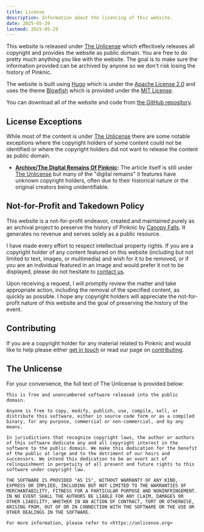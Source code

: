 ```yaml
---
title: License
description: Information about the licencing of this website.
date: 2025-05-29
lastmod: 2025-05-29
---
```


This website is released under [The Unlicense](https://unlicense.org) which effectively releases all copyright and provides the website as public domain. You are free to do pretty much anything you like with the website. The goal is to make sure the information provided can be archived by anyone so we don't risk losing the history of Pinknic.

The website is built using [Hugo](https://gohugo.io/) which is under the [Apache License 2.0](https://www.apache.org/licenses/LICENSE-2.0.html) and uses the theme [Blowfish](https://blowfish.page/) which is provided under the [MIT License](https://mit-license.org/).

You can download all of the website and code from [the GitHub repository](https://github.com/CanopusFalling/pinknic).

## License Exceptions

While most of the content is under [The Unlicense](https://unlicense.org) there are some notable exceptions where the copyright holders of some content could not be identified or where the copyright holders did not want to release the content as public domain.

- **[Archive/The Digital Remains Of Pinknic](/archive/the-digital-remains-of-pinknic/):** The article itself is still under [The Unlicense](https://unlicense.org) but many of the "digital remains" it features have unknown copyright holders, often due to their historical nature or the original creators being unidentifiable.

## Not-for-Profit and Takedown Policy

This website is a not-for-profit endeavor, created and maintained purely as an archival project to preserve the history of Pinknic by [Canopy Falls](https://canopyfalls.com/). It generates no revenue and serves solely as a public resource.

I have made every effort to respect intellectual property rights. If you are a copyright holder of any content featured on this website (including but not limited to text, images, or multimedia) and wish for it to be removed, or if you are an individual featured in an image and would prefer it not to be displayed, please do not hesitate to [contact us](/contact).

Upon receiving a request, I will promptly review the matter and take appropriate action, including the removal of the specified content, as quickly as possible. I hope any copyright holders will appreciate the not-for-profit nature of this website and the goal of preserving the history of the event.

## Contributing

If you are a copyright holder for any material related to Pinknic and would like to help please either [get in touch](/contact) or read our page on [contributing](/contributing).

## The Unlicense

For your convenience, the full text of The Unlicense is provided below:

```
This is free and unencumbered software released into the public domain.

Anyone is free to copy, modify, publish, use, compile, sell, or
distribute this software, either in source code form or as a compiled
binary, for any purpose, commercial or non-commercial, and by any
means.

In jurisdictions that recognize copyright laws, the author or authors
of this software dedicate any and all copyright interest in the
software to the public domain. We make this dedication for the benefit
of the public at large and to the detriment of our heirs and
successors. We intend this dedication to be an overt act of
relinquishment in perpetuity of all present and future rights to this
software under copyright law.

THE SOFTWARE IS PROVIDED "AS IS", WITHOUT WARRANTY OF ANY KIND,
EXPRESS OR IMPLIED, INCLUDING BUT NOT LIMITED TO THE WARRANTIES OF
MERCHANTABILITY, FITNESS FOR A PARTICULAR PURPOSE AND NONINFRINGEMENT.
IN NO EVENT SHALL THE AUTHORS BE LIABLE FOR ANY CLAIM, DAMAGES OR
OTHER LIABILITY, WHETHER IN AN ACTION OF CONTRACT, TORT OR OTHERWISE,
ARISING FROM, OUT OF OR IN CONNECTION WITH THE SOFTWARE OR THE USE OR
OTHER DEALINGS IN THE SOFTWARE.

For more information, please refer to <https://unlicense.org>
```